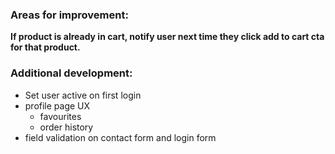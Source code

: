 ### Areas for improvement:

**If product is already in cart, notify user next time they click add to cart cta for that product.**

### Additional development:

- Set user active on first login
- profile page UX
  - favourites
  - order history
- field validation on contact form and login form
